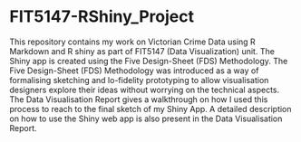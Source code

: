 # FIT5147-RShiny_Project
This repository contains my work on Victorian Crime Data using R Markdown and R shiny as part of FIT5147 (Data Visualization) unit.
The Shiny app is created using the Five Design-Sheet (FDS) Methodology. The Five Design-Sheet (FDS) Methodology was introduced as a way of formalising sketching and lo-fidelity prototyping to allow visualisation designers explore their ideas without worrying on the technical aspects.
The Data Visualisation Report gives a walkthrough on how I used this process to reach to the final sketch of my Shiny App.
A detailed description on how to use the Shiny web app is also present in the Data Visualisation Report.
